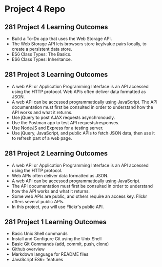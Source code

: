 # Project 4 Repo

<h2>281 Project 4 Learning Outcomes</h2>
<ul>
<li> Build a To-Do app that uses the Web Storage API.</li>
<li> The Web Storage API lets browsers store key/value pairs locally, to create a persistent data store.</li>
<li> ES6 Class Types: The Basics.</li>
<li> ES6 Class Types: Inheritance.</li>
</ul>

<h2>281 Project 3 Learning Outcomes</h2>
<ul>
<li> A web API or Application Programming Interface is an API accessed using the HTTP protocol. Web APIs often deliver data formatted as JSON.</li>
<li> A web API can be accessed programmatically using JavaScript. The API documentation must first be consulted in order to understand how the API works and what it returns.</li>
<li> Use jQuery to post AJAX requests asynchronously.</li>
<li> Use the Postman app to test API requests/responses.</li>
<li> Use NodeJS and Express for a testing server.</li>
<li> Use jQuery, JavaScript, and public APIs to fetch JSON data, then use it to refresh part of a web page.</li>
</ul>

<h2>281 Project 2 Learning Outcomes</h2>
<ul>
<li> A web API or Application Programming Interface is an API accessed using the HTTP protocol.</li>
<li> Web APIs often deliver data formatted as JSON.</li>
<li> A web API can be accessed programmatically using JavaScript.</li>
<li> The API documentation must first be consulted in order to understand how the API works and what it returns.</li>
<li> Some web APIs are public, and others require an access key.  Flickr offers several public APIs.</li>
<li> In this project, you will use Flickr's public API.</li>
</ul>

<h2>281 Project 1 Learning Outcomes</h2>
<ul>
<li> Basic Unix Shell commands </li>
<li> Install and Configure Git using the Unix Shell </li>
<li> Basic Git Commands (add, commit, push, clone) </li>
<li> Github overview </li>
<li> Markdown language for README files </li>
<li> JavaScript ES6+ features </li>
</ul>
